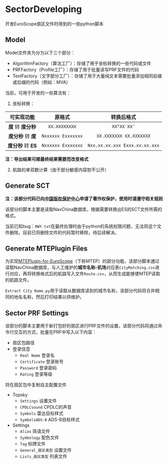 # SectorDeveloping
开发EuroScope扇区文件时用到的一些python脚本

## Model
Model文件夹为分为以下三个部分：
- AlgorithmFactory（算法工厂）：存储了用于坐标转换的一些代码或文件
- PRFFactory（Profile工厂）：存储了用于批量读写PRF文件的代码
- TextFactory（文字部分工厂）：存储了用于大量纯文本需要批量添加相同前缀或后缀的代码（例如：MVA）

当前，可用于开发的一些算法有：
1. 坐标转换：

| 可实现功能 | 原格式 | 转换后格式 |
| :---: | :---: | :---: |
| **度** 转 **度分秒** | `XX.XXXXXXXX` | `XX°XX′XX″` |
| **度分秒** 转 **度** | `Nxxxxxx Exxxxxxx` | `XX.XXXXXXX XX.XXXXXXX` |
| **度分秒** 转 **ES** | `Nxxxxxx Exxxxxxx` | `Nxx.xx.xx.xxx Exxx.xx.xx.xxx` |

**注：导出结果可顺最终结果需要而改变格式**

2. 航路的单双数计算（由于部分敏感内容恕不公开）


## Generate SCT
**注：该部分代码已向[中国版权保护中心](https://www.ccopyright.com.cn/)申请了著作权保护，使用时请遵守相关规则**

该部分的脚本主要是读取NavChina数据库，根据需要转换出ES的SCT文件所需的格式。

当前已知bug：`RWY.txt`在最终处理时由于python的系统权限问题，无法将这个文件删除。目前已将删除文件的代码暂时移除，待后续解决。

## Generate MTEPlugin Files
为实现[MTEPlugin-for-EuroScope](https://github.com/KingfuChan/MTEPlugin-for-EuroScope)（下称MTEP）的部分功能，该部分脚本通过读取NavChina数据库，与人工维护的**城市名称-机场**对应表`CityMatching.csv`进行对应，再将转换格式后的航路写入文件`Route.csv`，从而生成能够使MTEP读取的航路文件。

`Extract City Name.py`用于读取从数据库读到的城市名称，该部分代码将合并相同的地名名称，然后打印结果以供维护。

## Sector PRF Settings
该部分的脚本主要用于新打包好的扇区进行PRF文件的设置，该部分代码将通过命令行交互的方式，批量在PRF中写入以下内容：
- 扇区包路径
- 登录信息
    - `Real Name` 登录名
    - `Certificate` 登录账号
    - `Password` 登录密码
    - `Rating` 登录等级

将在扇区包中复制自主配置文件
- Topsky
    - `Settings` 设置文件
    - `CPDLCsound` CPDLC的声音
    - `Symbols` 雷达目标样式
    - `SymbolsADS-B` ADS-B目标样式
- Settings
    - `Alias` 简语文件
    - `Symbology` 配色文件
    - `Tag` 标牌文件
    - `General_扇区类型` 设置文件
    - `Lists_扇区类型` 列表文件